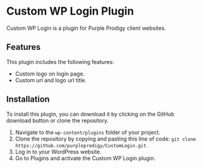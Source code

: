# Custom WP Login Plugin

Custom WP Login is a plugin for Purple Prodigy client websites.

## Features

This plugin includes the following features:

- Custom logo on login page.
- Custom url and logo url title.

## Installation

To install this plugin, you can download it by clicking on the GitHub download button or clone the repository.

1. Navigate to the `wp-content/plugins` folder of your project.
2. Clone the repository by copying and pasting this line of code:
`git clone https://github.com/purpleprodigy/CustomLogin.git`.
3. Log in to your WordPress website.
4. Go to Plugins and activate the Custom WP Login plugin.

